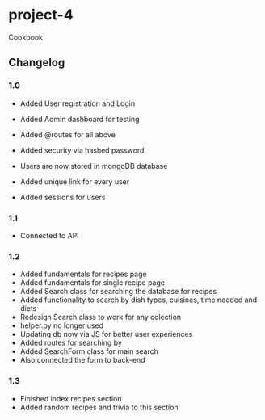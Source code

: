 # project-4

Cookbook

## Changelog

### 1.0

- Added User registration and Login  
- Added Admin dashboard for testing
- Added @routes for all above

- Added security via hashed password

- Users are now stored in mongoDB database

- Added unique link for every user
- Added sessions for users

### 1.1

- Connected to API

### 1.2

- Added fundamentals for recipes page
- Added fundamentals for single recipe page
- Added Search class for searching the database for recipes
- Added functionality to search by dish types, cuisines, time needed and diets
- Redesign  Search class to work for any colection
- helper.py no longer used
- Updating db now via JS for better user experiences
- Added routes for searching by 
- Added SearchForm class for main search 
- Also connected the form to back-end 

### 1.3

- Finished index recipes section
- Added random recipes and trivia to this section